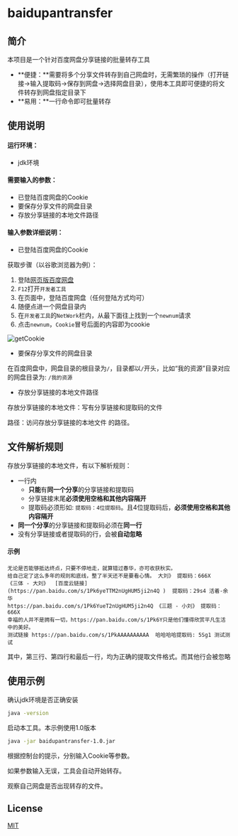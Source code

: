# baidupantransfer



## 简介

本项目是一个针对百度网盘分享链接的批量转存工具

- **便捷：**需要将多个分享文件转存到自己网盘时，无需繁琐的操作（打开链接->输入提取码->保存到网盘->选择网盘目录），使用本工具即可便捷的将文件转存到网盘指定目录下
- **易用：**一行命令即可批量转存



## 使用说明

#### 运行环境：

- jdk环境

#### 需要输入的参数：

- 已登陆百度网盘的Cookie
- 要保存分享文件的网盘目录
- 存放分享链接的本地文件路径

#### 输入参数详细说明：

- 已登陆百度网盘的Cookie

获取步骤（以谷歌浏览器为例）：

1. 登陆[网页版百度网盘](https://pan.baidu.com/)
2. `F12`打开`开发者工具`
3. 在页面中，登陆百度网盘（任何登陆方式均可）
4. 随便点进一个网盘目录内
5. 在`开发者工具`的`NetWork`栏内，从最下面往上找到一个`newnum`请求
6. 点击`newnum`，`Cookie`冒号后面的内容即为cookie

![getCookie](https://github.com/hvious/baidupantransfer/assert/getCookie.png)



- 要保存分享文件的网盘目录

在百度网盘中，网盘目录的根目录为`/`，目录都以`/`开头，比如“我的资源”目录对应的网盘目录为: `/我的资源`



- 存放分享链接的本地文件路径

存放分享链接的本地文件：写有分享链接和提取码的文件

路径：访问存放分享链接的本地文件 的路径。



## 文件解析规则

存放分享链接的本地文件，有以下解析规则：

- 一行内
  - **只能**有**同一个分享**的分享链接和提取码
  - 分享链接末尾**必须使用空格和其他内容隔开**
  - 提取码必须形如: `提取码：4位提取码`。且4位提取码后，**必须使用空格和其他内容隔开**
- **同一个分享**的分享链接和提取码必须在**同一行**
- 没有分享链接或者提取码的行，会被**自动忽略**

#### 示例

```
无论是否能够抵达终点，只要不停地走，就算错过春华，亦可收获秋实。
给自己定了这么多年的规则和底线，整了半天还不是要看心情。 大刘》 提取码：666X
《三体 - 大刘》  [百度云链接](https://pan.baidu.com/s/1Pk6yeTTM2nUgHUM5ji2n4Q )  提取码：29s4 活着-余华
https://pan.baidu.com/s/1Pk6YueT2nUgHUM5ji2n4Q 《三题 - 小刘》 提取码：666X
幸福的人并不是拥有一切，https://pan.baidu.com/s/1Pk6Y只是他们懂得欣赏平凡生活中的美好。
测试链接 https://pan.baidu.com/s/1PkAAAAAAAAAA  哈哈哈哈提取码: 5Sg1 测试测试
```

其中，第三行、第四行和最后一行，均为正确的提取文件格式。而其他行会被忽略



## 使用示例

确认jdk环境是否正确安装

```bash
java -version
```

启动本工具。本示例使用1.0版本

```bash
java -jar baidupantransfer-1.0.jar
```

根据控制台的提示，分别输入Cookie等参数。

如果参数输入无误，工具会自动开始转存。

观察自己网盘是否出现转存的文件。



## License

[MIT](https://github.com/hvious/baidupantransfer/LICENSE)

